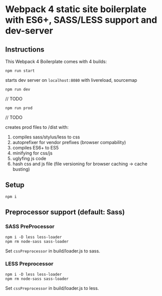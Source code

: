 # Webpack 4 static site boilerplate with ES6+, SASS/LESS support and dev-server

## Instructions

This Webpack 4 Boilerplate comes with 4 builds:

```
npm run start
```

starts dev server on `localhost:8080` with livereload, sourcemap


```
npm run dev
```

// TODO


```
npm run prod
```

// TODO

creates prod files to /dist with:

1. compiles sass/stylus/less to css 
2. autoprefixer for vendor prefixes (browser compability) 
3. compiles ES6+ to ES5 
4. minifying for css/js 
5. uglyfing js code 
6. hash css and js file (file versioning for browser caching -> cache busting) 


## Setup

```
npm i
```

## Preprocessor support (default: Sass)

### SASS PreProcessor

```
npm i -D less less-loader
npm rm node-sass sass-loader
```

Set `cssPreprocessor` in build/loader.js to sass.

### LESS Preprocessor

```
npm i -D less less-loader
npm rm node-sass sass-loader
```

Set `cssPreprocessor` in build/loader.js to less.